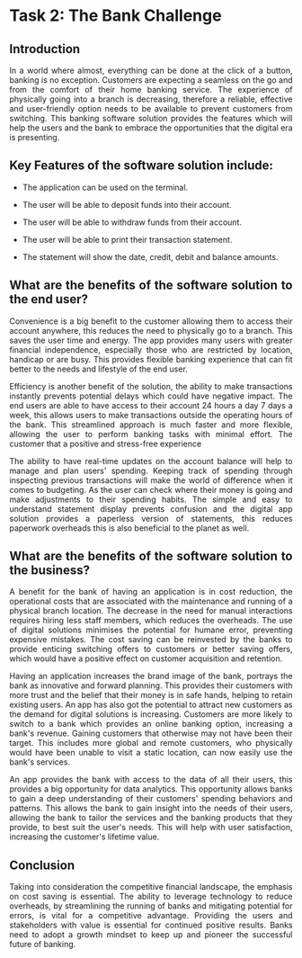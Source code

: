 <div style="text-align: justify">

# Task 2: The Bank Challenge  

## Introduction 

In a world where almost, everything can be done at the click of a button, banking is no exception. Customers are expecting a seamless on the go and from the comfort of their home banking service. The experience of physically going into a branch is decreasing, therefore a reliable, effective and user-friendly option needs to be available to prevent customers from switching. This banking software solution provides the features which will help the users and the bank to embrace the opportunities that the digital era is presenting.  

## Key Features of the software solution include: 

- The application can be used on the terminal. 

- The user will be able to deposit funds into their account. 

- The user will be able to withdraw funds from their account. 

- The user will be able to print their transaction statement.  

- The statement will show the date, credit, debit and balance amounts. 

## What are the benefits of the software solution to the end user? 

Convenience is a big benefit to the customer allowing them to access their account anywhere, this reduces the need to physically go to a branch. This saves the user time and energy. The app provides many users with greater financial independence, especially those who are restricted by location, handicap or are busy. This provides flexible banking experience that can fit better to the needs and lifestyle of the end user.  

Efficiency is another benefit of the solution, the ability to make transactions instantly prevents potential delays which could have negative impact. The end users are able to have access to their account 24 hours a day 7 days a week, this allows users to make transactions outside the operating hours of the bank. This streamlined approach is much faster and more flexible, allowing the user to perform banking tasks with minimal effort. The customer that a positive and stress-free experience  

The ability to have real-time updates on the account balance will help to manage and plan users' spending. Keeping track of spending through inspecting previous transactions will make the world of difference when it comes to budgeting. As the user can check where their money is going and make adjustments to their spending habits. The simple and easy to understand statement display prevents confusion and the digital app solution provides a paperless version of statements, this reduces paperwork overheads this is also beneficial to the planet as well.  

## What are the benefits of the software solution to the business? 

A benefit for the bank of having an application is in cost reduction, the operational costs that are associated with the maintenance and running of a physical branch location. The decrease in the need for manual interactions requires hiring less staff members, which reduces the overheads. The use of digital solutions minimises the potential for humane error, preventing expensive mistakes. The cost saving can be reinvested by the banks to provide enticing switching offers to customers or better saving offers, which would have a positive effect on customer acquisition and retention.  

Having an application increases the brand image of the bank, portrays the bank as innovative and forward planning. This provides their customers with more trust and the belief that their money is in safe hands, helping to retain existing users. An app has also got the potential to attract new customers as the demand for digital solutions is increasing. Customers are more likely to switch to a bank which provides an online banking option, increasing a bank's revenue. Gaining customers that otherwise may not have been their target. This includes more global and remote customers, who physically would have been unable to visit a static location, can now easily use the bank's services.  

An app provides the bank with access to the data of all their users, this provides a big opportunity for data analytics. This opportunity allows banks to gain a deep understanding of their customers' spending behaviors and patterns. This allows the bank to gain insight into the needs of their users, allowing the bank to tailor the services and the banking products that they provide, to best suit the user's needs. This will help with user satisfaction, increasing the customer's lifetime value.  

## Conclusion 

Taking into consideration the competitive financial landscape, the emphasis on cost saving is essential. The ability to leverage technology to reduce overheads, by streamlining the running of banks and mitigating potential for errors, is vital for a competitive advantage. Providing the users and stakeholders with value is essential for continued positive results. Banks need to adopt a growth mindset to keep up and pioneer the successful future of banking. 

</div>